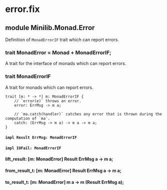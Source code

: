# error.fix

## module Minilib.Monad.Error

Definition of `MonadErrorIF` trait which can report errors.

### trait MonadError = Monad + MonadErrorIF;

A trait for the interface of monads which can report errors.

### trait MonadErrorIF

A trait for monads which can report errors.

```
trait [m: * -> *] m: MonadErrorIF {
    // `error(e)` throws an error.
    error: ErrMsg -> m a;

    // `ma.catch(handler)` catches any error that is thrown during the computation of `ma`.
    catch: (ErrMsg -> m a) -> m a -> m a;
}
```
#### `impl Result ErrMsg: MonadErrorIF`

#### `impl IOFail: MonadErrorIF`

#### lift_result: [m: MonadError] Result ErrMsg a -> m a;

#### from_result_t: [m: MonadError] Result ErrMsg a -> m a;

#### to_result_t: [m: MonadError] m a -> m (Result ErrMsg a);

